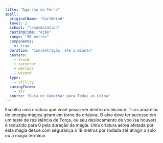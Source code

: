 ```yaml
---
title: "Agarrão da Terra"
spell:
  originalName: "Earthbind"
  level: 2
  school: "transmutation"
  castingTime: "Ação"
  range: "90 metros"
  components:
    v: true
  duration: "Concentração, até 1 minuto"
  casters:
    - druid
    - sorcerer
    - warlock
    - wizard
  type:
    - utility
  savingThrow:
    - str
  source: "Guia de Xanathar para Todas as Coisa"
---
```


Escolha uma criatura que você possa ver dentro do alcance. Tiras amarelas de energia mágica giram em torno da criatura. O alvo deve ter sucesso em um teste de resistência de Força, ou seu deslocamento de voo (se houver) é reduzido para 0 pela duração da magia. Uma criatura aérea afetada por esta magia desce com segurança a 18 metros por rodada até atingir o solo ou a magia terminar.
